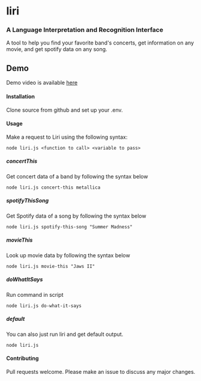 # liri
### A Language Interpretation and Recognition Interface
A tool to help you find your favorite band's concerts, get information on any movie, and get spotify data on any song.

## Demo
Demo video is available [here](https://youtu.be/pNOJx_Nn9uk)
#### Installation
Clone source from github and set up your .env.

#### Usage 
Make a request to Liri using the following syntax:
```
node liri.js <function to call> <variable to pass>
```
##### concertThis
Get concert data of a band by following the syntax below
```
node liri.js concert-this metallica
```

##### spotifyThisSong
Get Spotify data of a song by following the syntax below
```
node liri.js spotify-this-song "Summer Madness"
```

##### movieThis
Look up movie data by following the syntax below
```
node liri.js movie-this "Jaws II"
```

##### doWhatItSays
Run command in script
```
node liri.js do-what-it-says
```

##### default
You can also just run liri and get default output.
```
node liri.js
```

#### Contributing
Pull requests welcome. Please make an issue to discuss any major changes.

